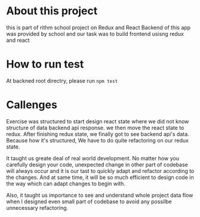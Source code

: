 
# About this project
this is part of rithm school project on Redux and React
Backend of this app was provided by school and our task was to build frontend usisng redux and react

# How to run test
At backned root directry, please run `npm test`

# Callenges
Exercise was structured to start design react state where we did not know structure of data backend api response.
we then move the react state to redux. After finishing redux state, we finally got to see backend api's data.
Because how it's structured, We have to do quite refactoring on our redux state.

It taught us greate deal of real world development. No matter how you carefully design your code, unexpected change in other part of codebase will always occur and it is our tast to quickly adapt and refactor according to the changes. And at same time, it will be so much efficient to design code in the way which can adapt changes to begin with.

Also, it taught us importance to see and understand whole project data flow when I designed even small part of codebase to
avoid any possilbe unnecessary refactoring.
